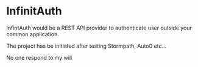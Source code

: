 # InfinitAuth

InfintAuth would be a REST API provider to authenticate user outside your common application.

The project has be initiated after testing Stormpath, Auto0 etc... 

No one respond to my will
